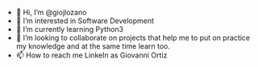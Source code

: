 - 👋 Hi, I’m @giojlozano
- 👀 I’m interested in Software Development
- 🌱 I’m currently learning Python3
- 💞️ I’m looking to collaborate on projects that help me to put on practice my knowledge and at the same time learn too.
- 📫 How to reach me LinkeIn as Giovanni Ortiz

<!---
giojlozano/giojlozano is a ✨ special ✨ repository because its `README.md` (this file) appears on your GitHub profile.
You can click the Preview link to take a look at your changes.
--->
